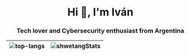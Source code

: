 
<h1 align="center">Hi 👋, I'm Iván</h1>
<h3 align="center">Tech lover and Cybersecurity enthusiast from Argentina</h3>



 
| <img src="https://github-readme-stats.vercel.app/api/top-langs/?username=1arlz&layout=donut-vertical&theme=synthwave" alt="top-langs" /> | <img src="https://github-readme-stats.vercel.app/api?username=1arlz&theme=synthwave&show_icons=true" alt="shwetangStats" /> |
|------------------------------------------------------------------------------------------------------------------------------------|-----------------------------------------------------------------------------------------------------------------------------------------------------|

